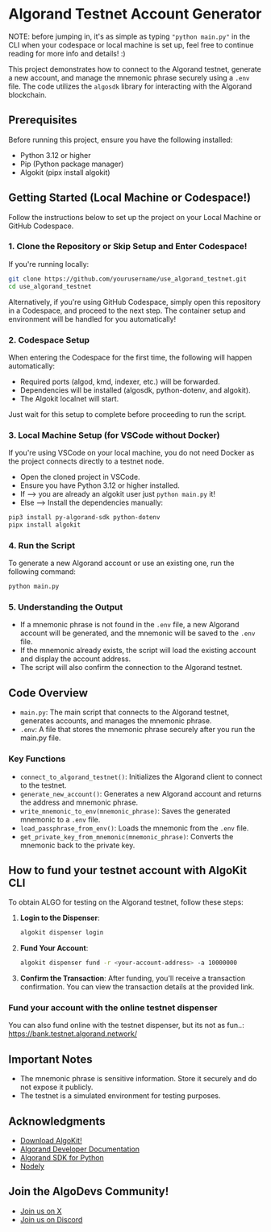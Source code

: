# Algorand Testnet Account Generator

NOTE: before jumping in, it's as simple as typing `"python main.py"` in the CLI when your codespace or local machine is set up, feel free to continue reading for more info and details! :) 

This project demonstrates how to connect to the Algorand testnet, generate a new account, and manage the mnemonic phrase securely using a `.env` file. The code utilizes the `algosdk` library for interacting with the Algorand blockchain.

## Prerequisites

Before running this project, ensure you have the following installed:

- Python 3.12 or higher
- Pip (Python package manager)
- Algokit (pipx install algokit)

## Getting Started (Local Machine or Codespace!)

Follow the instructions below to set up the project on your Local Machine or GitHub Codespace.

### 1. Clone the Repository or Skip Setup and Enter Codespace!

If you're running locally:

```bash
git clone https://github.com/yourusername/use_algorand_testnet.git
cd use_algorand_testnet
```

Alternatively, if you're using GitHub Codespace, simply open this repository in a Codespace, and proceed to the next step. The container setup and environment will be handled for you automatically!

### 2. Codespace Setup

When entering the Codespace for the first time, the following will happen automatically:

- Required ports (algod, kmd, indexer, etc.) will be forwarded.
- Dependencies will be installed (algosdk, python-dotenv, and algokit).
- The Algokit localnet will start.

Just wait for this setup to complete before proceeding to run the script.

### 3. Local Machine Setup (for VSCode without Docker)

If you're using VSCode on your local machine, you do not need Docker as the project connects directly to a testnet node.

- Open the cloned project in VSCode.
- Ensure you have Python 3.12 or higher installed.
- If --> you are already an algokit user just `python main.py` it!
- Else --> Install the dependencies manually:

```bash
pip3 install py-algorand-sdk python-dotenv
pipx install algokit
```

### 4. Run the Script

To generate a new Algorand account or use an existing one, run the following command:

```bash
python main.py
```

### 5. Understanding the Output

- If a mnemonic phrase is not found in the `.env` file, a new Algorand account will be generated, and the mnemonic will be saved to the `.env` file.
- If the mnemonic already exists, the script will load the existing account and display the account address.
- The script will also confirm the connection to the Algorand testnet.

## Code Overview

- `main.py`: The main script that connects to the Algorand testnet, generates accounts, and manages the mnemonic phrase.
- `.env`: A file that stores the mnemonic phrase securely after you run the main.py file.

### Key Functions

- `connect_to_algorand_testnet()`: Initializes the Algorand client to connect to the testnet.
- `generate_new_account()`: Generates a new Algorand account and returns the address and mnemonic phrase.
- `write_mnemonic_to_env(mnemonic_phrase)`: Saves the generated mnemonic to a `.env` file.
- `load_passphrase_from_env()`: Loads the mnemonic from the `.env` file.
- `get_private_key_from_mnemonic(mnemonic_phrase)`: Converts the mnemonic back to the private key.

## How to fund your testnet account with AlgoKit CLI

To obtain ALGO for testing on the Algorand testnet, follow these steps:

1. **Login to the Dispenser**:
   ```bash
   algokit dispenser login
   ```

2. **Fund Your Account**:
   ```bash
   algokit dispenser fund -r <your-account-address> -a 10000000
   ```

3. **Confirm the Transaction**:
   After funding, you'll receive a transaction confirmation. You can view the transaction details at the provided link.

### Fund your account with the online testnet dispenser

You can also fund online with the testnet dispenser, but its not as fun..: https://bank.testnet.algorand.network/ 

## Important Notes

- The mnemonic phrase is sensitive information. Store it securely and do not expose it publicly.
- The testnet is a simulated environment for testing purposes.

## Acknowledgments

- [Download AlgoKit!](https://developer.algorand.org/algokit/?utm_source=af_employee&utm_medium=social&utm_campaign=algokit_sarajane&utm_content=download&utm_term=EME)
- [Algorand Developer Documentation](https://developer.algorand.org/docs/)
- [Algorand SDK for Python](https://github.com/algorand/py-algorand-sdk)
- [Nodely](https://nodely.io/docs/free/start) 

## Join the AlgoDevs Community!

- [Join us on X](https://x.com/algodevs) 
- [Join us on Discord](https://discord.com/invite/algorand) 
